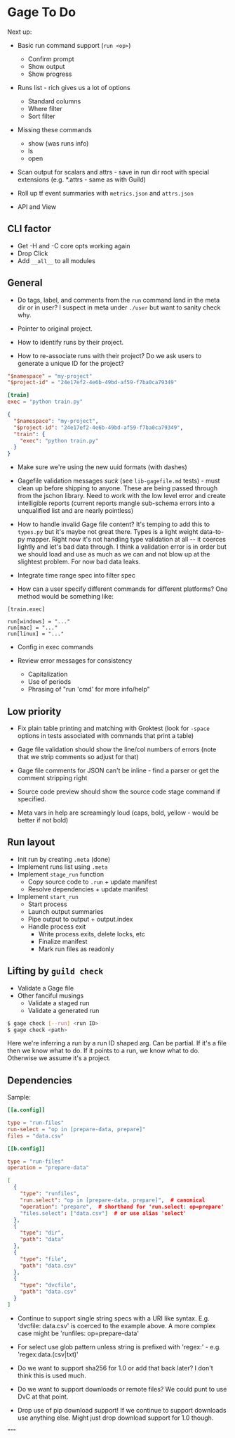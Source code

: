 # Gage To Do

Next up:

- Basic run command support (`run <op>`)
  - Confirm prompt
  - Show output
  - Show progress

- Runs list - rich gives us a lot of options
  - Standard columns
  - Where filter
  - Sort filter

- Missing these commands
  - show (was runs info)
  - ls
  - open

- Scan output for scalars and attrs - save in run dir root with special
  extensions (e.g. *.attrs - same as with Guild)

- Roll up tf event summaries with `metrics.json` and `attrs.json`

- API and View

## CLI factor

- Get -H and -C core opts working again
- Drop Click
- Add `__all__` to all modules

## General

- Do tags, label, and comments from the `run` command land in the meta
  dir or in user? I suspect in meta under `./user` but want to sanity
  check why.

- Pointer to original project.

- How to identify runs by their project.

- How to re-associate runs with their project? Do we ask users to
  generate a unique ID for the project?

``` toml
"$namespace" = "my-project"
"$project-id" = "24e17ef2-4e6b-49bd-af59-f7ba0ca79349"

[train]
exec = "python train.py"
```

``` json
{
  "$namespace": "my-project",
  "$project-id": "24e17ef2-4e6b-49bd-af59-f7ba0ca79349",
  "train": {
    "exec": "python train.py"
  }
}
```

- Make sure we're using the new uuid formats (with dashes)

- Gagefile validation messages *suck* (see `lib-gagefile.md` tests) -
  must clean up before shipping to anyone. These are being passed
  through from the jschon library. Need to work with the low level error
  and create intelligible reports (current reports mangle sub-schema
  errors into a unqualified list and are nearly pointless)

- How to handle invalid Gage file content? It's temping to add this to
  `types.py` but it's maybe not great there. Types is a light weight
  data-to-py mapper. Right now it's not handling type validation at all
  -- it coerces lightly and let's bad data through. I think a validation
  error is in order but we should load and use as much as we can and not
  blow up at the slightest problem. For now bad data leaks.

- Integrate time range spec into filter spec

- How can a user specify different commands for different platforms? One
  method would be something like:

```
[train.exec]

run[windows] = "..."
run[mac] = "..."
run[linux] = "..."
```

- Config in exec commands

- Review error messages for consistency
  - Capitalization
  - Use of periods
  - Phrasing of "run 'cmd' for more info/help"

## Low priority

- Fix plain table printing and matching with Groktest (look for `-space`
  options in tests associated with commands that print a table)

- Gage file validation should show the line/col numbers of errors (note
  that we strip comments so adjust for that)

- Gage file comments for JSON can't be inline - find a parser or get the
  comment stripping right

- Source code preview should show the source code stage command if
  specified.

- Meta vars in help are screamingly loud (caps, bold, yellow - would be
  better if not bold)

## Run layout

- Init run by creating `.meta` (done)
- Implement runs list using `.meta`
- Implement `stage_run` function
  - Copy source code to `.run` + update manifest
  - Resolve dependencies + update manifest
- Implement `start_run`
  - Start process
  - Launch output summaries
  - Pipe output to output + output.index
  - Handle process exit
    - Write process exits, delete locks, etc
    - Finalize manifest
    - Mark run files as readonly

## Lifting by `guild check`

- Validate a Gage file
- Other fanciful musings
  - Validate a staged run
  - Validate a generated run

``` bash
$ gage check [--run] <run ID>
$ gage check <path>
```

Here we're inferring a run by a run ID shaped arg. Can be partial. If
it's a file then we know what to do. If it points to a run, we know what
to do. Otherwise we assume it's a project.

## Dependencies

Sample:

```toml
[[a.config]]

type = "run-files"
run-select = "op in [prepare-data, prepare]"
files = "data.csv"

[[b.config]]

type = "run-files"
operation = "prepare-data"

```

```json
[
  {
    "type": "runfiles",
    "run.select": "op in [prepare-data, prepare]",  # canonical
    "operation": "prepare",  # shorthand for 'run.select: op=prepare'
    "files.select": ["data.csv"]  # or use alias 'select'
  },
  {
    "type": "dir",
    "path": "data"
  },
  {
    "type": "file",
    "path": "data.csv"
  },
  {
    "type": "dvcfile",
    "path": "data.csv"
  }
]
```

- Continue to support single string specs with a URI like syntax. E.g.
  'dvcfile: data.csv' is coerced to the example above. A more complex
  case might be 'runfiles: op=prepare-data'

- For select use glob pattern unless string is prefixed with 'regex:' -
  e.g. 'regex:data\.(csv|txt)'

- Do we want to support sha256 for 1.0 or add that back later? I don't
  think this is used much.

- Do we want to support downloads or remote files? We could punt to use
  DvC at that point.

- Drop use of pip download support! If we continue to support downloads
  use anything else. Might just drop download support for 1.0 though.

"""
